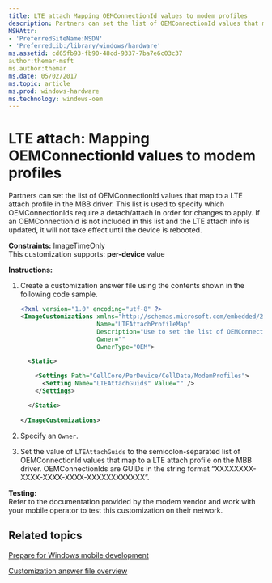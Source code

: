 ```yaml
---
title: LTE attach Mapping OEMConnectionId values to modem profiles
description: Partners can set the list of OEMConnectionId values that map to a LTE attach profile in the MBB driver.
MSHAttr:
- 'PreferredSiteName:MSDN'
- 'PreferredLib:/library/windows/hardware'
ms.assetid: cd65fb93-fb90-48cd-9337-7ba7e6c03c37
author:themar-msft
ms.author:themar
ms.date: 05/02/2017
ms.topic: article
ms.prod: windows-hardware
ms.technology: windows-oem
---
```


# LTE attach: Mapping OEMConnectionId values to modem profiles


Partners can set the list of OEMConnectionId values that map to a LTE attach profile in the MBB driver. This list is used to specify which OEMConnectionIds require a detach/attach in order for changes to apply. If an OEMConnectionId is not included in this list and the LTE attach info is updated, it will not take effect until the device is rebooted.

<a href="" id="constraints---imagetimeonly"></a>**Constraints:** ImageTimeOnly  
This customization supports: **per-device** value

<a href="" id="instructions-"></a>**Instructions:**  
1.  Create a customization answer file using the contents shown in the following code sample.

    ```XML
    <?xml version="1.0" encoding="utf-8" ?>  
    <ImageCustomizations xmlns="http://schemas.microsoft.com/embedded/2004/10/ImageUpdate"  
                         Name="LTEAttachProfileMap"  
                         Description="Use to set the list of OEMConnectionId values that map to a LTE attach profile on the MBB driver side."  
                         Owner=""  
                         OwnerType="OEM">

      <Static>  

        <Settings Path="CellCore/PerDevice/CellData/ModemProfiles">        
          <Setting Name="LTEAttachGuids" Value="" />    
        </Settings>  

      </Static>

    </ImageCustomizations>
    ```

2.  Specify an `Owner`.

3.  Set the value of `LTEAttachGuids` to the semicolon-separated list of OEMConnectionId values that map to a LTE attach profile on the MBB driver. OEMConnectionIds are GUIDs in the string format “XXXXXXXX-XXXX-XXXX-XXXX-XXXXXXXXXXXX”.

<a href="" id="testing-"></a>**Testing:**  
Refer to the documentation provided by the modem vendor and work with your mobile operator to test this customization on their network.

## Related topics

[Prepare for Windows mobile development](https://docs.microsoft.com/en-us/windows-hardware/manufacture/mobile/preparing-for-windows-mobile-development)

[Customization answer file overview](https://docs.microsoft.com/en-us/windows-hardware/customize/mobile/mcsf/customization-answer-file)
